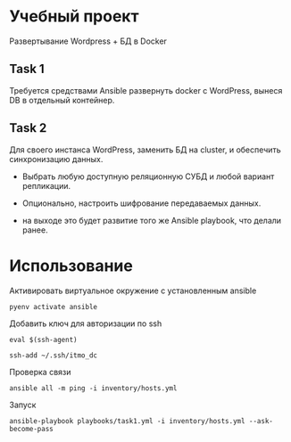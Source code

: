 # Учебный проект 

Развертывание Wordpress + БД в Docker

## Task 1

Требуется средствами Ansible развернуть docker с WordPress, вынеся DB в отдельный контейнер.

## Task 2

Для своего инстанса WordPress, заменить БД на cluster, и обеспечить синхронизацию данных.

- Выбрать любую доступную реляционную СУБД и любой вариант репликации.

- Опционально, настроить шифрование передаваемых данных.
- на выходе это будет развитие того же Ansible playbook, что делали ранее.

# Использование

Активировать виртуальное окружение с установленным ansible

`pyenv activate ansible`

Добавить ключ для авторизации по ssh

`eval $(ssh-agent)`

`ssh-add ~/.ssh/itmo_dc`

Проверка связи

`ansible all -m ping -i inventory/hosts.yml`

Запуск

`ansible-playbook playbooks/task1.yml -i inventory/hosts.yml --ask-become-pass`